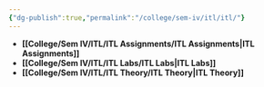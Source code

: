 ```yaml
---
{"dg-publish":true,"permalink":"/college/sem-iv/itl/itl/"}
---
```



- **[[College/Sem IV/ITL/ITL Assignments/ITL Assignments\|ITL Assignments]]**
- **[[College/Sem IV/ITL/ITL Labs/ITL Labs\|ITL Labs]]**
- **[[College/Sem IV/ITL/ITL Theory/ITL Theory\|ITL Theory]]**


